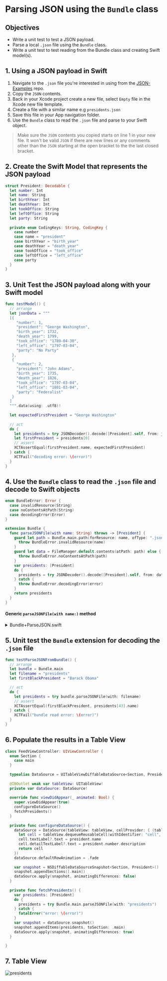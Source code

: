 # Parsing JSON using the `Bundle` class

## Objectives

* Write a unit test to test a JSON payload. 
* Parse a local `.json` file using the `Bundle` class. 
* Write a unit test to test reading from the Bundle class and creating Swift model(s). 

## 1. Using a JSON payload in Swift 

1. Navigate to the `.json` file you're interested in using from the [JSON-Examples](https://github.com/alexpaul/JSON-Examples) repo.
2. Copy the `JSON` contents. 
3. Back in your Xcode project create a new file, select `Empty` file in the Xcode new file template.
4. Create a file with a similar name e.g `presidents.json`
5. Save this file in your App navigation folder. 
6. Use the `Bundle` class to read the `.json` file and parse to your Swift object. 

> Make sure the `JSON` contents you copied starts on line 1 in your new file. It won't be valid `JSON` if there are new lines or any comments other than the  `JSON` starting at the open bracket to the the last closed bracket. 

## 2. Create the Swift Model that represents the JSON payload 

```swift 
struct President: Decodable {
  let number: Int
  let name: String
  let birthYear: Int
  let deathYear: Int
  let tookOffice: String
  let leftOffice: String
  let party: String
  
  private enum CodingKeys: String, CodingKey {
    case number
    case name = "president"
    case birthYear = "birth_year"
    case deathYear = "death_year"
    case tookOffice = "took_office"
    case leftOffice = "left_office"
    case party
  }
}
```

## 3. Unit Test the JSON payload along with your Swift model 

```swift 
func testModel() {
  // arrange
  let jsonData = """
  [{
     "number": 1,
     "president": "George Washington",
     "birth_year": 1732,
     "death_year": 1799,
     "took_office": "1789-04-30",
     "left_office": "1797-03-04",
     "party": "No Party"
   },
   {
     "number": 2,
     "president": "John Adams",
     "birth_year": 1735,
     "death_year": 1826,
     "took_office": "1797-03-04",
     "left_office": "1801-03-04",
     "party": "Federalist"
   }
  ]
  """.data(using: .utf8)!
  
  let expectedFirstPresident = "George Washington"
  
  // act
  do {
    let presidents = try JSONDecoder().decode([President].self, from: jsonData)
    let firstPresident = presidents[0]
    // assert
    XCTAssertEqual(firstPresident.name, expectedFirstPresident)
  } catch {
    XCTFail("decoding error: \(error)")
  }
}
```

## 4. Use the `Bundle` class to read the `.json` file and decode to Swift objects

```swift 
enum BundleError: Error {
  case invalidResource(String)
  case noContentsAtPath(String)
  case decodingError(Error)
}

extension Bundle {
  func parseJSONFile(with name: String) throws -> [President] {
    guard let path = Bundle.main.path(forResource: name, ofType: ".json") else {
      throw BundleError.invalidResource(name)
    }
    guard let data = FileManager.default.contents(atPath: path) else {
      throw BundleError.noContentsAtPath(path)
    }
    var presidents: [President]
    do {
      presidents = try JSONDecoder().decode([President].self, from: data)
    } catch {
      throw BundleError.decodingError(error)
    }
    return presidents
  }
}
```

#### Generic `parseJSONFile(with name:)` method 

<details> 
  <summary>Bundle+ParseJSON.swift</summary> 
  
  ```swift 
  extension Bundle {
  func parseJSONFile<T: Decodable>(with name: String) throws -> T {
    guard let path = Bundle.main.path(forResource: name, ofType: ".json") else {
      throw BundleError.invalidResource(name)
    }
    guard let data = FileManager.default.contents(atPath: path) else {
      throw BundleError.noContentsAtPath(path)
    }
    var presidents: T
    do {
      presidents = try JSONDecoder().decode(T.self, from: data)
    } catch {
      throw BundleError.decodingError(error)
    }
    return presidents
  }
}
  ```
  
</details>

## 5. Unit test the `Bundle` extension for decoding the `.json` file 

```swift 
func testParseJSONFromBundle() {
  // arrange
  let bundle = Bundle.main
  let filename = "presidents"
  let firstBlackPresident = "Barack Obama"

  // act
  do {
    let presidents = try bundle.parseJSONFile(with: filename)
    // assert
    XCTAssertEqual(firstBlackPresident, presidents[43].name)
  } catch {
    XCTFail("bundle read error: \(error)")
  }
}
```

## 6. Populate the results in a Table View 

```swift 
class FeedViewController: UIViewController {
  enum Section {
    case main
  }
  
  typealias DataSource = UITableViewDiffableDataSource<Section, President>
  
  @IBOutlet weak var tableView: UITableView!
  private var dataSource: DataSource!
  
  override func viewDidAppear(_ animated: Bool) {
    super.viewDidAppear(true)
    configureDataSource()
    fetchPresidents()
  }
  
  private func configureDataSource() {
    dataSource = DataSource(tableView: tableView, cellProvider: { (tableView, indexPath, president) -> UITableViewCell? in
      let cell = tableView.dequeueReusableCell(withIdentifier: "cell", for: indexPath)
      cell.textLabel?.text = president.name
      cell.detailTextLabel?.text = president.number.description
      return cell
    })
    dataSource.defaultRowAnimation = .fade
    
    var snapshot = NSDiffableDataSourceSnapshot<Section, President>()
    snapshot.appendSections([.main])
    dataSource.apply(snapshot, animatingDifferences: false)
  }
  
  private func fetchPresidents() {
    var presidents: [President]
    do {
      presidents = try Bundle.main.parseJSONFile(with: "presidents")
    } catch {
      fatalError("error: \(error)")
    }
    var snapshot = dataSource.snapshot()
    snapshot.appendItems(presidents, toSection: .main)
    dataSource.apply(snapshot, animatingDifferences: true)
  }

}
```

## 7. Table View 

![presidents](Assets/presidents.png)
